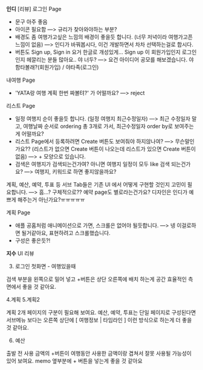 **인디**
[리뷰]
로그인 Page
- 문구 아주 좋음
- 아이콘 필요함 —> 규리가 찾아와야하는 부분?
- 배경도 좀 여행가고싶은 느낌의 배경이 좋을듯 합니다. (너무 저녁이라 여행가고픈 느낌이 없음) —> 인디가 바꿔봅시다, 이건 개발하면서 차차 선택하는걸로 합시다.
- 버튼도 Sign up, Sign in 요거 한글로 개성있게… Sign up 이 회원가입인지 로그인인지 헤깔리는 분들 많아요.. 야 너두?
   —> 요건 아이디어 공모를 해보겠습니다.
      야 함타볼래?(회원가입) / 야타족(로그인)

내여행 Page
 - 'YATA랑 여행 계획 한번 짜볼텨?' 가 어떨까요?
    —> reject

리스트 Page 
 - 일정 여행지 순이 좋을듯 합니다. (일정 여행지 최근수정일자)  —> 최근 수정일자 말고, 여행날짜 순서로 ordering
   총 3개로 가서, 최근수정일자 order by로 보여주는게 어떨까요?
 - 리스트 Page에서 등록하려면 Create 버튼도 보여줘야 하지않나여? —> 무슨말인가요??
   (리스트가 없으면 Create 버튼이 나오는데 리스트가 있으면 Create 버튼이 없음) —> + 모양으로 있습니다.
 - 검색은 여행지가 검색되는건가여? 아니면 여행지 일정이 모두 like 검색 되는건가요? —> 여행지, 키워드로 하면 좋지않을까요?

 계획, 예산, 예약, 투표 등 서브 Tab들은 기존 UI 에서 어떻게 구현할 것인지 고민이 필요합니다.
    —> 흠…? 구체적으로?? 예약 page도 별로라는건가요? 디자인은 인디가 예쁘게 해주는거 아닌가요?ㅠㅠㅠㅠㅠ

계획 Page
 - 애플 공홈처럼 애니메이션으로 가면, 스크롤은 없어야 될듯합니다. —> 넹 이걸로하면 될거같아요, 표현하려고 스크롤했습니다.
 - 구성은 좋은듯?!

**지수**
UI 리뷰

3. 로그인 첫화면 - 여행있을때

검색 부분을 왼쪽으로 밀어 넣고 +버튼은 상단 오른쪽에 배치 하는게 공간 효율적인 측면에서 좋을 것 같아요.

4.계획 5.계획2

계획 2개 페이지의 구분이 필요해 보여요.
예산, 예약, 투표는 단일 페이지로 구성된다면 서브메뉴 보다는 오른쪽 상단에 [ 여행정보 | 타임라인 ] 이런 방식으로 하는게 더 좋을 것 같아요.

6. 예산

출발 전 사용 금액의 +버튼이 여행동안 사용한 금액이랑 겹쳐서 잘못 사용될 가능성이 있어 보여요.
memo 옆부분에 + 버튼을 넣는게 좋을 것 같아요

